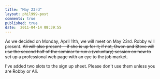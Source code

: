 ```yaml
---
title: "May 23rd"
layout: phil999-post
comments: true
published: true
date:  2011-04-14 08:39:55
---
```


As we decided on Monday, April 11th, we will meet on May 23rd. Robby will present. ~~Ali will also present---if she is up for it; if not, Owen and Steve will use the second half of the seminar to run a (voluntary) session on how to set up a professional web page with an eye to the job market.~~

I've added two slots to the sign up sheet. Please don't use them unless you are Robby or Ali.

